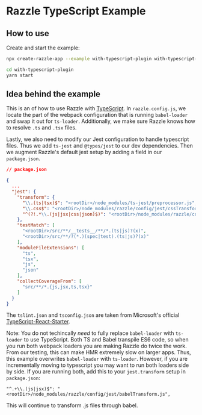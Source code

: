 # Razzle TypeScript Example

## How to use

<!-- START install generated instructions please keep comment here to allow auto update -->
<!-- DON'T EDIT THIS SECTION, INSTEAD RE-RUN yarn update-examples TO UPDATE -->Create and start the example:

```bash
npx create-razzle-app --example with-typescript-plugin with-typescript-plugin

cd with-typescript-plugin
yarn start
```

<!-- END install generated instructions please keep comment here to allow auto update -->

## Idea behind the example

This is an of how to use Razzle with [TypeScript](https://github.com/Microsoft/TypeScript).
In `razzle.config.js`, we locate the part of the webpack configuration
that is running `babel-loader` and swap it out for `ts-loader`.
Additionally, we make sure Razzle knows how to resolve `.ts` and `.tsx` files.

Lastly, we also need to modify our Jest configuration to handle typescript files.
Thus we add `ts-jest` and `@types/jest` to our dev dependencies. Then we augment Razzle's default jest setup by adding a field in our `package.json`.

```json
// package.json

{
  ...
  "jest": {
    "transform": {
      "\\.(ts|tsx)$": "<rootDir>/node_modules/ts-jest/preprocessor.js",
      "\\.css$": "<rootDir>/node_modules/razzle/config/jest/cssTransform.js",
      "^(?!.*\\.(js|jsx|css|json)$)": "<rootDir>/node_modules/razzle/config/jest/fileTransform.js"
    },
    "testMatch": [
      "<rootDir>/src/**/__tests__/**/*.(ts|js)?(x)",
      "<rootDir>/src/**/?(*.)(spec|test).(ts|js)?(x)"
    ],
    "moduleFileExtensions": [
      "ts",
      "tsx",
      "js",
      "json"
    ],
    "collectCoverageFrom": [
      "src/**/*.{js,jsx,ts,tsx}"
    ]
  }
}
```

The `tslint.json` and `tsconfig.json` are taken from Microsoft's official
[TypeScript-React-Starter](https://github.com/Microsoft/TypeScript-React-Starter).

Note: You do not techincally _need_ to fully replace `babel-loader` with
`ts-loader` to use TypeScript. Both TS and Babel transpile ES6 code,
so when you run both webpack loaders you are making Razzle do twice the work. From our testing,
this can make HMR extremely slow on larger apps. Thus, this example overwrites
`babel-loader` with `ts-loader`. However, if you are incrementally moving to typescript you may want to run both loaders side by side. If you are running both, add this to your `jest.transform` setup in `package.json`:

```
"^.+\\.(js|jsx)$": "<rootDir>/node_modules/razzle/config/jest/babelTransform.js",
```

This will continue to transform .js files through babel.
